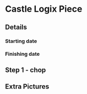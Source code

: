 # Castle Logix Piece

## Details

### Starting date

### Finishing date

## Step 1 - chop

## Extra Pictures
